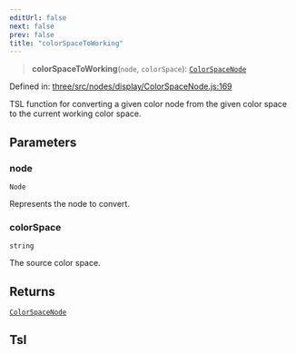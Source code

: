 ```yaml
---
editUrl: false
next: false
prev: false
title: "colorSpaceToWorking"
---
```


> **colorSpaceToWorking**(`node`, `colorSpace`): [`ColorSpaceNode`](/reference/threewebgpu/classes/colorspacenode/)

Defined in: [three/src/nodes/display/ColorSpaceNode.js:169](https://github.com/DefinitelyMaybe/three-i18n/blob/fa57b79433d1c349ffb23a78727299c8d4190136/three/src/nodes/display/ColorSpaceNode.js#L169)

TSL function for converting a given color node from the given color space to the current working color space.

## Parameters

### node

`Node`

Represents the node to convert.

### colorSpace

`string`

The source color space.

## Returns

[`ColorSpaceNode`](/reference/threewebgpu/classes/colorspacenode/)

## Tsl
